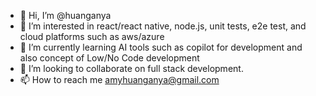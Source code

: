 - 👋 Hi, I’m @huanganya
- 👀 I’m interested in react/react native, node.js, unit tests, e2e test, and cloud platforms such as aws/azure
- 🌱 I’m currently learning AI tools such as copilot for development and also concept of Low/No Code development
- 💞️ I’m looking to collaborate on full stack development.
- 📫 How to reach me amyhuanganya@gmail.com

<!---
huanganya/huanganya is a ✨ special ✨ repository because its `README.md` (this file) appears on your GitHub profile.
You can click the Preview link to take a look at your changes.
--->
